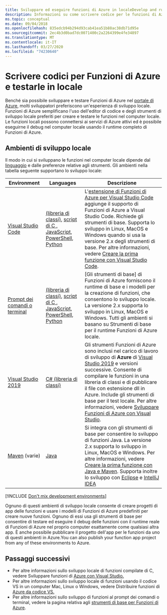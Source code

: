 ```yaml
---
title: Sviluppare ed eseguire funzioni di Azure in localeDevelop and run Azure functions locally
description: Informazioni su come scrivere codice per le funzioni di Azure e testarle nel computer locale prima di eseguirle in Funzioni di Azure.
ms.topic: conceptual
ms.date: 09/04/2018
ms.openlocfilehash: 835edcb94b294d93cab41ea51b88ac38db71d95e
ms.sourcegitcommit: 2ec4b3d0bad7dc0071400c2a2264399e4fe34897
ms.translationtype: MT
ms.contentlocale: it-IT
ms.lasthandoff: 03/27/2020
ms.locfileid: "74230640"
---
```

# <a name="code-and-test-azure-functions-locally"></a>Scrivere codici per Funzioni di Azure e testarle in locale

Benché sia possibile sviluppare e testare Funzioni di Azure nel [portale di Azure], molti sviluppatori preferiscono un'esperienza di sviluppo locale. Funzioni di Azure semplificano l'uso dell'editor di codice e degli strumenti di sviluppo locale preferiti per creare e testare le funzioni nel computer locale. Le funzioni locali possono connettersi ai servizi di Azure attivi ed è possibile eseguirne il debug nel computer locale usando il runtime completo di Funzioni di Azure.

## <a name="local-development-environments"></a>Ambienti di sviluppo locale

Il modo in cui si sviluppano le funzioni nel computer locale dipende dal [linguaggio](supported-languages.md) e dalle preferenze relative agli strumenti. Gli ambienti nella tabella seguente supportano lo sviluppo locale:

|Environment                              |Languages         |Descrizione|
|-----------------------------------------|------------|---|
|[Visual Studio Code](functions-develop-vs-code.md)| [(libreria di classi)](functions-dotnet-class-library.md), [script di C ,](functions-reference-csharp.md) [JavaScript](functions-reference-node.md), [PowerShell](functions-create-first-function-powershell.md), [Python](functions-reference-python.md) | L'[estensione di Funzioni di Azure per Visual Studio Code](https://marketplace.visualstudio.com/items?itemName=ms-azuretools.vscode-azurefunctions) aggiunge il supporto di Funzioni di Azure a Visual Studio Code. Richiede gli strumenti di base. Supporta lo sviluppo in Linux, MacOS e Windows quando si usa la versione 2.x degli strumenti di base. Per altre informazioni, vedere [Creare la prima funzione con Visual Studio Code](functions-create-first-function-vs-code.md). |
| [Prompt dei comandi o terminal](functions-run-local.md) | [(libreria di classi)](functions-dotnet-class-library.md), [script di C ,](functions-reference-csharp.md) [JavaScript](functions-reference-node.md), [PowerShell](functions-reference-powershell.md), [Python](functions-reference-python.md) | [Gli strumenti di base] di Funzioni di Azure forniscono il runtime di base e i modelli per la creazione di funzioni, che consentono lo sviluppo locale. La versione 2.x supporta lo sviluppo in Linux, MacOS e Windows. Tutti gli ambienti si basano su Strumenti di base per il runtime Funzioni di Azure locale. |
| [Visual Studio 2019](functions-develop-vs.md) | [C# (libreria di classi)](functions-dotnet-class-library.md) | Gli strumenti Funzioni di Azure sono inclusi nel carico di lavoro di sviluppo di **Azure** di [Visual Studio 2019](https://www.visualstudio.com/vs/) e versioni successive. Consente di compilare le funzioni in una libreria di classi e di pubblicare il file con estensione dll in Azure. Include gli strumenti di base per il test locale. Per altre informazioni, vedere [Sviluppare Funzioni di Azure con Visual Studio](functions-develop-vs.md). |
| [Maven](functions-create-first-java-maven.md) (varie) | [Java](functions-reference-java.md) | Si integra con gli strumenti di base per consentire lo sviluppo di funzioni Java. La versione 2.x supporta lo sviluppo in Linux, MacOS e Windows. Per altre informazioni, vedere [Creare la prima funzione con Java e Maven](functions-create-first-java-maven.md). Supporta inoltre lo sviluppo con [Eclipse](functions-create-maven-eclipse.md) e [IntelliJ IDEA](functions-create-maven-intellij.md) |

[!INCLUDE [Don't mix development environments](../../includes/functions-mixed-dev-environments.md)]

Ognuno di questi ambienti di sviluppo locale consente di creare progetti di app delle funzioni e usare i modelli di Funzioni di Azure predefiniti per creare nuove funzioni. Ognuno di essi usa gli strumenti di base per consentire di testare ed eseguire il debug delle funzioni con il runtime reale di Funzioni di Azure nel proprio computer esattamente come qualsiasi altra app. È anche possibile pubblicare il progetto dell'app per le funzioni da uno di questi ambienti in Azure.You can also publish your function app project from any of these environments to Azure.  

## <a name="next-steps"></a>Passaggi successivi

+ Per altre informazioni sullo sviluppo locale di funzioni compilate di C, vedere Sviluppare funzioni di [Azure con Visual Studio.](functions-develop-vs.md)
+ Per altre informazioni sullo sviluppo locale di funzioni usando il codice VS in un computer Mac, Linux o Windows, vedere Distribuire funzioni di [Azure da codice VS.](/azure/javascript/tutorial-vscode-serverless-node-01)
+ Per altre informazioni sullo sviluppo di funzioni al prompt dei comandi o terminal, vedere la pagina relativa agli [strumenti di base per Funzioni di Azure](functions-run-local.md).

<!-- LINKS -->

[Strumenti di base di Funzioni di AzureAzure Functions Core Tools]: https://www.npmjs.com/package/azure-functions-core-tools
[Portale di Azure]: https://portal.azure.com 
[Node.js]: https://docs.npmjs.com/getting-started/installing-node#osx-or-windows

